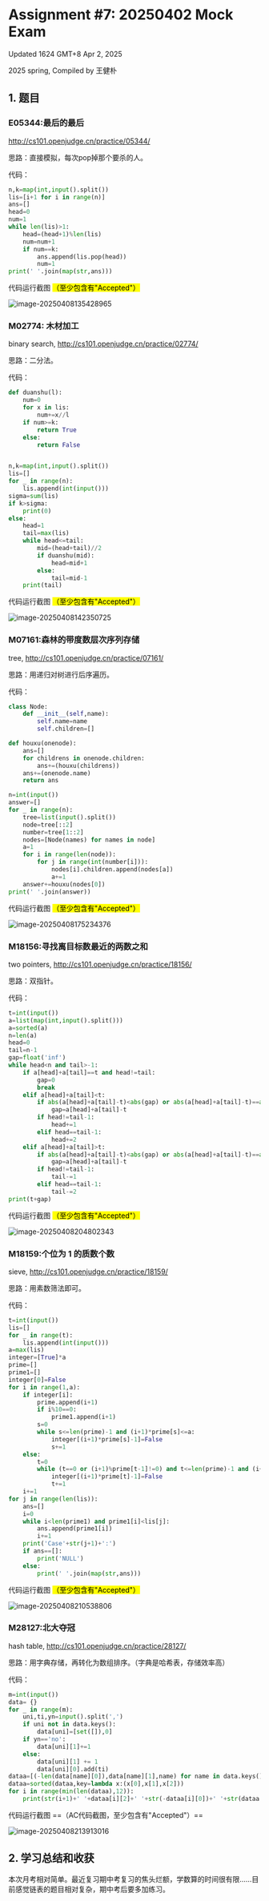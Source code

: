 # Assignment #7: 20250402 Mock Exam

Updated 1624 GMT+8 Apr 2, 2025

2025 spring, Compiled by 王健朴



## 1. 题目

### E05344:最后的最后

http://cs101.openjudge.cn/practice/05344/



思路：直接模拟，每次pop掉那个要杀的人。



代码：

```python
n,k=map(int,input().split())
lis=[i+1 for i in range(n)]
ans=[]
head=0
num=1
while len(lis)>1:
    head=(head+1)%len(lis)
    num=num+1
    if num==k:
        ans.append(lis.pop(head))
        num=1
print(' '.join(map(str,ans)))
```



代码运行截图 <mark>（至少包含有"Accepted"）</mark>

![image-20250408135428965](https://raw.githubusercontent.com/Torrential-WJP/Image-Host/main/img/20250408135429617.png)



### M02774: 木材加工

binary search, http://cs101.openjudge.cn/practice/02774/



思路：二分法。



代码：

```python
def duanshu(l):
    num=0
    for x in lis:
        num+=x//l
    if num>=k:
        return True
    else:
        return False


n,k=map(int,input().split())
lis=[]
for _ in range(n):
    lis.append(int(input()))
sigma=sum(lis)
if k>sigma:
    print(0)
else:
    head=1
    tail=max(lis)
    while head<=tail:
        mid=(head+tail)//2
        if duanshu(mid):
            head=mid+1
        else:
            tail=mid-1
    print(tail)
```



代码运行截图 <mark>（至少包含有"Accepted"）</mark>

![image-20250408142350725](https://raw.githubusercontent.com/Torrential-WJP/Image-Host/main/img/20250408142351396.png)



### M07161:森林的带度数层次序列存储

tree, http://cs101.openjudge.cn/practice/07161/



思路：用递归对树进行后序遍历。



代码：

```python
class Node:
    def __init__(self,name):
        self.name=name
        self.children=[]

def houxu(onenode):
    ans=[]
    for childrens in onenode.children:
        ans+=(houxu(childrens))
    ans+=(onenode.name)
    return ans

n=int(input())
answer=[]
for _ in range(n):
    tree=list(input().split())
    node=tree[::2]
    number=tree[1::2]
    nodes=[Node(names) for names in node]
    a=1
    for i in range(len(node)):
        for j in range(int(number[i])):
            nodes[i].children.append(nodes[a])
            a+=1
    answer+=houxu(nodes[0])
print(' '.join(answer))


```



代码运行截图 <mark>（至少包含有"Accepted"）</mark>

![image-20250408175234376](https://raw.githubusercontent.com/Torrential-WJP/Image-Host/main/img/20250408175234977.png)



### M18156:寻找离目标数最近的两数之和

two pointers, http://cs101.openjudge.cn/practice/18156/



思路：双指针。



代码：

```python
t=int(input())
a=list(map(int,input().split()))
a=sorted(a)
n=len(a)
head=0
tail=n-1
gap=float('inf')
while head<n and tail>-1:
    if a[head]+a[tail]==t and head!=tail:
        gap=0
        break
    elif a[head]+a[tail]<t:
        if abs(a[head]+a[tail]-t)<abs(gap) or abs(a[head]+a[tail]-t)==abs(gap) and a[head]+a[tail]-t<0:
            gap=a[head]+a[tail]-t
        if head!=tail-1:
            head+=1
        elif head==tail-1:
            head+=2
    elif a[head]+a[tail]>t:
        if abs(a[head]+a[tail]-t)<abs(gap) or abs(a[head]+a[tail]-t)==abs(gap) and a[head]+a[tail]-t<0:
            gap=a[head]+a[tail]-t
        if head!=tail-1:
            tail-=1
        elif head==tail-1:
            tail-=2
print(t+gap)


```



代码运行截图 <mark>（至少包含有"Accepted"）</mark>

![image-20250408204802343](https://raw.githubusercontent.com/Torrential-WJP/Image-Host/main/img/20250408204802806.png)



### M18159:个位为 1 的质数个数

sieve, http://cs101.openjudge.cn/practice/18159/



思路：用素数筛法即可。



代码：

```python
t=int(input())
lis=[]
for _ in range(t):
    lis.append(int(input()))
a=max(lis)
integer=[True]*a
prime=[]
prime1=[]
integer[0]=False
for i in range(1,a):
    if integer[i]:
        prime.append(i+1)
        if i%10==0:
            prime1.append(i+1)
        s=0
        while s<=len(prime)-1 and (i+1)*prime[s]<=a:
            integer[(i+1)*prime[s]-1]=False
            s+=1
    else:
        t=0
        while (t==0 or (i+1)%prime[t-1]!=0) and t<=len(prime)-1 and (i+1)*prime[t]<=a:
            integer[(i+1)*prime[t]-1]=False
            t+=1
    i+=1
for j in range(len(lis)):
    ans=[]
    i=0
    while i<len(prime1) and prime1[i]<lis[j]:
        ans.append(prime1[i])
        i+=1
    print('Case'+str(j+1)+':')
    if ans==[]:
        print('NULL')
    else:
        print(' '.join(map(str,ans)))
```



代码运行截图 <mark>（至少包含有"Accepted"）</mark>

![image-20250408210538806](https://raw.githubusercontent.com/Torrential-WJP/Image-Host/main/img/20250408210539161.png)



### M28127:北大夺冠

hash table, http://cs101.openjudge.cn/practice/28127/



思路：用字典存储，再转化为数组排序。（字典是哈希表，存储效率高）



代码：

```python
m=int(input())
data= {}
for _ in range(m):
    uni,ti,yn=input().split(',')
    if uni not in data.keys():
        data[uni]=[set([]),0]
    if yn=='no':
        data[uni][1]+=1
    else:
        data[uni][1] += 1
        data[uni][0].add(ti)
dataa=[(-len(data[name][0]),data[name][1],name) for name in data.keys()]
dataa=sorted(dataa,key=lambda x:(x[0],x[1],x[2]))
for i in range(min(len(dataa),12)):
    print(str(i+1)+' '+dataa[i][2]+' '+str(-dataa[i][0])+' '+str(dataa[i][1]))


```



代码运行截图 ==（AC代码截图，至少包含有"Accepted"）==

![image-20250408213913016](https://raw.githubusercontent.com/Torrential-WJP/Image-Host/main/img/20250408213913500.png)



## 2. 学习总结和收获

本次月考相对简单。最近复习期中考复习的焦头烂额，学数算的时间很有限……目前感觉链表的题目相对复杂，期中考后要多加练习。











